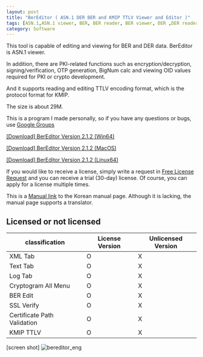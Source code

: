 ```yaml
---
layout: post
title: "BerEditor ( ASN.1 DER BER and KMIP TTLV Viewer and Editor )"
tags: [ASN.1,ASN.1 viewer, BER, BER reader, BER viewer, DER ,DER reader, BigNum Calc, KMIP, TTLV]
category: Software
---
```

This tool is capable of editing  and viewing for BER and DER  data.
BerEditor is ASN.1 viewer.


In addition, there are PKI-related functions such as encryption/decryption, signing/verification, OTP generation, BigNum calc and viewing OID values required for PKI or crypto development.

And it supports reading and editing TTLV encoding format, which is the protocol format for KMIP.

The size is about 29M.

This is a program I made personally, so if you have any questions or bugs, use [Google Groups]( https://groups.google.com/g/bereditor, "Google Groups" )

[[Download] BerEditor Version 2.1.2 (Win64)]( https://jykim74.github.io/msi/BerEditor-enV21r.msi "BerEditor" )

[[Download] BerEditor Version 2.1.2 (MacOS)]( https://jykim74.github.io/dmg/BerEditorV212.dmg "BerEditor" )

[[Download] BerEditor Version 2.1.2 (Linux64)]( https://jykim74.github.io/zip/BerEditorV212.zip "BerEditor" )

If you would like to receive a license, simply write a request in [Free License Request](https::/jykim7.mycafe24.com/user_reg.php) and you can receive a trial (30-day) license.
Of course, you can apply for a license multiple times.

This is a [Manual link]( https://jykim74.tistory.com/category/Manual/BerEditor "BerEditor Manual")  to the Korean manual page.
Although it is lacking, the manual page supports a translator.

## Licensed or not licensed

|classification|License Version|Unlicensed Version|
|---|---|---|
|XML Tab| O | X |
|Text Tab | O | X |
| Log Tab | O | X |
| Cryptogram All Menu | O | X |
| BER Edit | O | X |
| SSL Verify | O | X |
| Certificate Path Validation | O | X |
| KMIP TTLV | O | X |



[screen shot]
![bereditor_eng](https://user-images.githubusercontent.com/23622335/231694027-2c105393-a052-4008-a5d9-082437ce1744.png)
